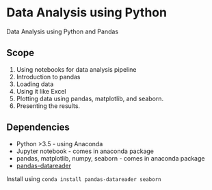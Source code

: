 # Data Analysis using Python
Data Analysis using Python and Pandas

## Scope
1.  Using notebooks for data analysis pipeline
2.  Introduction to pandas
3.  Loading data
4.  Using it like Excel
5.  Plotting data using pandas, matplotlib, and seaborn. 
6.  Presenting the results.

## Dependencies

* Python >3.5 - using Anaconda
* Jupyter notebook - comes in anaconda package
* pandas, matplotlib, numpy, seaborn - comes in anaconda package
* [pandas-datareader](https://github.com/pydata/pandas-datareader)

Install using `conda install pandas-datareader seaborn`


